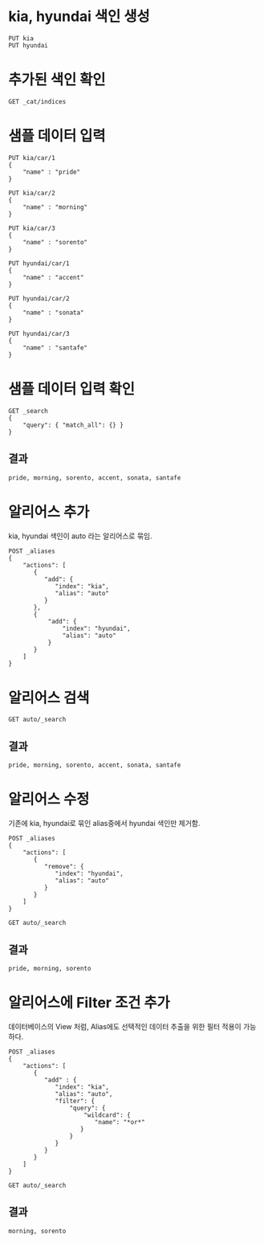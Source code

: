 
# kia, hyundai 색인 생성            
```
PUT kia
PUT hyundai
```

# 추가된 색인 확인
```
GET _cat/indices
```

# 샘플 데이터 입력 
```
PUT kia/car/1
{
    "name" : "pride"
}

PUT kia/car/2
{
    "name" : "morning"
}

PUT kia/car/3
{
    "name" : "sorento"
}

PUT hyundai/car/1
{
    "name" : "accent"
}

PUT hyundai/car/2
{
    "name" : "sonata"
}

PUT hyundai/car/3
{
    "name" : "santafe"
}
```


# 샘플 데이터 입력 확인
```
GET _search
{
    "query": { "match_all": {} }
}
```

## 결과 
```
pride, morning, sorento, accent, sonata, santafe
```


# 알리어스 추가 

kia, hyundai 색인이 auto 라는 알리어스로 묶임.

```
POST _aliases
{
    "actions": [
       {
          "add": {
             "index": "kia",
             "alias": "auto"
          }
       },
       {
           "add": {
               "index": "hyundai",
               "alias": "auto"
           }
       }
    ]
}
```

# 알리어스 검색 
```
GET auto/_search
```

## 결과 
```
pride, morning, sorento, accent, sonata, santafe 
```

# 알리어스 수정

기존에 kia, hyundai로 묶인 alias중에서
hyundai 색인만 제거함.

```
POST _aliases
{
    "actions": [
       {
          "remove": {
             "index": "hyundai",
             "alias": "auto"
          }
       }
    ]
}
```

```
GET auto/_search
```

## 결과 
```
pride, morning, sorento 
```

# 알리어스에 Filter 조건 추가
데이터베이스의 View 처럼, Alias에도 선택적인 데이터 추출을 위한
필터 적용이 가능하다.
```
POST _aliases
{
    "actions": [
       {
          "add" : {
             "index": "kia",
             "alias": "auto",
             "filter": {
                 "query": {
                     "wildcard": {
                        "name": "*or*"
                    }
                 }
             }
          }
       }
    ]
}
```

```
GET auto/_search
```

## 결과 

```
morning, sorento 
```

